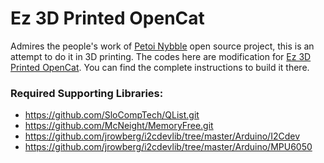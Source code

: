 # Ez 3D Printed OpenCat
Admires the people's work of [Petoi Nybble](https://www.hackster.io/RzLi/petoi-nybble-944867) open source project, this is an attempt to do it in 3D printing. The codes here are modification for [Ez 3D Printed OpenCat](https://www.thingiverse.com/thing:3384371). You can find the complete instructions to build it there.

### Required Supporting Libraries:

* https://github.com/SloCompTech/QList.git
* https://github.com/McNeight/MemoryFree.git
* https://github.com/jrowberg/i2cdevlib/tree/master/Arduino/I2Cdev
* https://github.com/jrowberg/i2cdevlib/tree/master/Arduino/MPU6050
